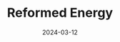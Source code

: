 ---  
layout: startup_page  
title: "Reformed Energy"  
id: "reformedenergy.com"  
permalink: "/reformedenergyreformedenergy.com03122024/"  
website: "https://www.reformedenergy.com/"  
funding_round: "Strategic Investment"  
funding_amount: ""  
investors: "Riot Platforms, Inc."  
about: "Reformed Energy Inc. is a waste-to-energy company utilizing proprietary plasma gasification technology to convert solid waste into power and synthetic fuels. Their closed system prevents methane emissions and pollution while reducing waste volume, generating a synthesis gas for sustainable power and fuel production. The company aims to clean up landfills and reduce incoming waste streams, offering a sustainable solution to the global waste problem."  
markets: "Waste Management, Energy, Renewable Energy, Sustainable Fuels, Clean Energy"  
hq: "Bellaire, Texas, United States"  
founded_year: "2022"  
linkedin: "https://www.linkedin.com/company/reformed-energy-inc"  
twitter: "https://twitter.com/Reformed_Energy"  
instagram: ""  
facebook: ""  
crunchbase: "https://www.crunchbase.com/organization/reformed-energy"  
pitchbook: ""  

date_display: "12-Mar-2024"  
date: "2024-03-12"

# SEO Optimization  
meta_title: "Reformed Energy - Strategic Investment"  
meta_description: "Reformed Energy, Reformed Energy Inc. is a waste-to-energy company utilizing proprietary plasma gasification technology to convert solid waste into power and synthetic..."  
meta_keywords: "Reformed Energy, Waste Management, Energy, Renewable Energy, Sustainable Fuels, Clean Energy, Strategic Investment funding"  
canonical_url: "https://startup.projectstartups.com/reformedenergyreformedenergy.com03122024/"  
---
